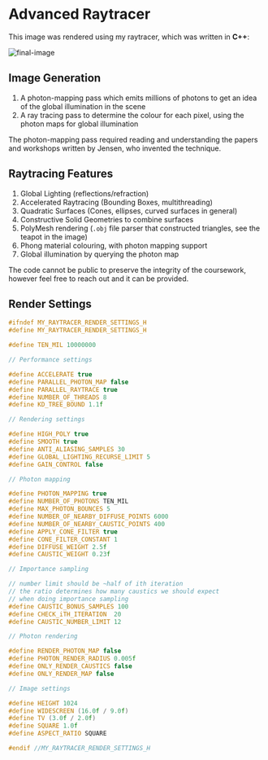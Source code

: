 # Advanced Raytracer

This image was rendered using my raytracer, which was written in **C++**:

![final-image](https://github.com/jakedves/raytracing-coursework/assets/75232368/217beff7-61fc-4363-817e-da2755a192ba)

## Image Generation

1. A photon-mapping pass which emits millions of photons to get an idea of the global illumination in the scene
2. A ray tracing pass to determine the colour for each pixel, using the photon maps for global illumination

The photon-mapping pass required reading and understanding the papers and workshops written by Jensen, who invented the technique. 

## Raytracing Features

1. Global Lighting (reflections/refraction)
2. Accelerated Raytracing (Bounding Boxes, multithreading)
3. Quadratic Surfaces (Cones, ellipses, curved surfaces in general)
4. Constructive Solid Geometries to combine surfaces
5. PolyMesh rendering (`.obj` file parser that constructed triangles, see the teapot in the image)
6. Phong material colouring, with photon mapping support
7. Global illumination by querying the photon map

The code cannot be public to preserve the integrity of the coursework, however feel free to reach out and it can be provided.

## Render Settings

```cpp
#ifndef MY_RAYTRACER_RENDER_SETTINGS_H
#define MY_RAYTRACER_RENDER_SETTINGS_H

#define TEN_MIL 10000000

// Performance settings

#define ACCELERATE true
#define PARALLEL_PHOTON_MAP false
#define PARALLEL_RAYTRACE true
#define NUMBER_OF_THREADS 8
#define KD_TREE_BOUND 1.1f

// Rendering settings

#define HIGH_POLY true
#define SMOOTH true
#define ANTI_ALIASING_SAMPLES 30
#define GLOBAL_LIGHTING_RECURSE_LIMIT 5
#define GAIN_CONTROL false

// Photon mapping

#define PHOTON_MAPPING true
#define NUMBER_OF_PHOTONS TEN_MIL
#define MAX_PHOTON_BOUNCES 5
#define NUMBER_OF_NEARBY_DIFFUSE_POINTS 6000
#define NUMBER_OF_NEARBY_CAUSTIC_POINTS 400
#define APPLY_CONE_FILTER true
#define CONE_FILTER_CONSTANT 1
#define DIFFUSE_WEIGHT 2.5f
#define CAUSTIC_WEIGHT 0.23f

// Importance sampling

// number limit should be ~half of ith iteration
// the ratio determines how many caustics we should expect
// when doing importance sampling
#define CAUSTIC_BONUS_SAMPLES 100
#define CHECK_iTH_ITERATION  20
#define CAUSTIC_NUMBER_LIMIT 12

// Photon rendering

#define RENDER_PHOTON_MAP false
#define PHOTON_RENDER_RADIUS 0.005f
#define ONLY_RENDER_CAUSTICS false
#define ONLY_RENDER_MAP false

// Image settings

#define HEIGHT 1024
#define WIDESCREEN (16.0f / 9.0f)
#define TV (3.0f / 2.0f)
#define SQUARE 1.0f
#define ASPECT_RATIO SQUARE

#endif //MY_RAYTRACER_RENDER_SETTINGS_H
```
